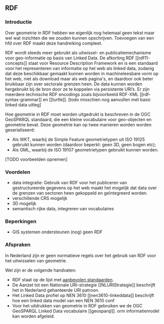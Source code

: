 ## RDF

### Introductie
<p class='note'>Over geometrie in RDF hebben we eigenlijk nog helemaal geen tekst maar wel wat inzichten die we zouden kunnen opschrijven. Toevoegen van een hfd over RDF maakt deze handreiking compleet. </p>

RDF wordt steeds meer gebruikt als uitwissel- en publicatiemechanisme voor geo-informatie op basis van Linked Data. De afkorting RDF [[rdf11-concepts]] staat voor Resource Description Framework en is een standaard voor het representeren van informatie op het web als linked data, zodanig dat deze beschikbaar gemaakt kunnen worden in machineleesbare vorm op het web, niet als download maar als web pagina's, en daardoor ook beter bruikbaar zijn over sectorale grenzen heen. De data kunnen worden hergebruikt bij de bron door ze te koppelen via persistente URI’s. Er zijn meerdere technische RDF encodings zoals bijvoorbeeld RDF-XML [[rdf-syntax-grammar]] en [[turtle]]. 
[todo misschien nog aanvullen met basic linked data uitleg]

Hoe  geometrie in RDF moet worden uitgedrukt is beschreven in de OGC GeoSPARQL standaard, die een kleine vocabulaire voor geo-objecten en geometrie bevat. Deze geometrie kan op twee manieren worden worden geserialiseerd:
- Als WKT, waarbij de Simple Feature geometrietypen uit ISO 19125 gebruikt kunnen worden (daardoor beperkt: geen 3D, geen bogen etc);
- Als GML, waarbij de ISO 19107 geometrietypen gebruikt kunnen worden. 

[TODO voorbeelden opnemen]

### Voordelen

- data integratie: Gebruik van RDF voor het publiceren van gestructureerde gegevens op het web maakt het mogelijk dat data over de grenzen van sectoren heen gekoppeld en geïntegreerd worden.
- verschillende CRS mogelijk
- 3D mogelijk
- semantisch rijke data, integreren van vocabulaires

### Beperkingen
- GIS systemen ondersteunen (nog) geen RDF

### Afspraken
In Nederland zijn er geen normatieve regels over het gebruik van RDF voor het uitwisselen van geometrie. 

Wel zijn er de volgende handvaten:
- RDF staat op de lijst met [aanbevolen standaarden](https://forumstandaardisatie.nl/open-standaarden/aanbevolen).
- De Aanzet tot een Nationale  URI-strategie [[NLURIStrategie]] beschrijft het in Nederland gehanteerde URI patroon.
- Het Linked Data profiel op NEN 3610 [[nen3610-linkeddata]] beschrijft hoe een linked data model van een NEN 3610 conf
- Voor het uitdrukken van geometrie in RDF gebruiken we de OGC GeoSPARQL Linked Data vocabulaire [[geosparql]]. orm informatiemodel kan worden afgeleid.